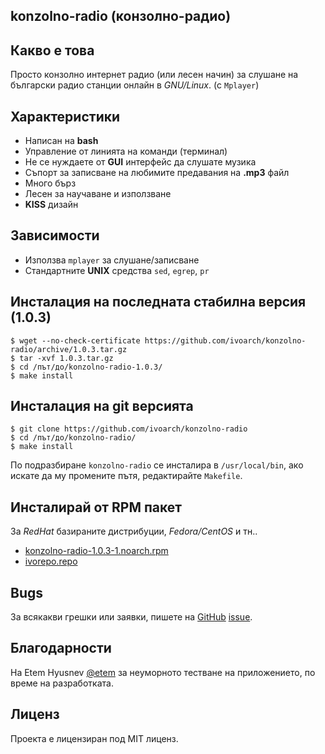 konzolno-radio (конзолно-радио)
-------------------------------

Какво е това
------------

Просто конзолно интернет радио (или лесен начин) за слушане на български радио станции онлайн в _GNU/Linux_. (с `Mplayer`)

Характеристики
--------------

- Написан на **bash**
- Управление от линията на команди (терминал)
- Не се нуждаете от **GUI** интерфейс да слушате музика
- Съпорт за записване на любимите предавания на **.mp3** файл
- Много бърз
- Лесен за научаване и използване
- **KISS** дизайн

Зависимости
-----------

- Използва `mplayer` за слушане/записване
- Стандартните **UNIX** средства `sed`, `egrep`, `pr`

Инсталация на последната стабилна версия (1.0.3)
---------------------------------------------------

    $ wget --no-check-certificate https://github.com/ivoarch/konzolno-radio/archive/1.0.3.tar.gz
    $ tar -xvf 1.0.3.tar.gz
    $ cd /път/до/konzolno-radio-1.0.3/
    $ make install

Инсталация на git версията
--------------------------

    $ git clone https://github.com/ivoarch/konzolno-radio
    $ cd /път/до/konzolno-radio/
    $ make install

По подразбиране `konzolno-radio` се инсталира в `/usr/local/bin`, ако искате да му промените пътя, редактирайте `Makefile`.

Инсталирай от RPM пакет
-----------------------

За _RedHat_ базираните дистрибуции, _Fedora/CentOS_ и тн..

- [konzolno-radio-1.0.3-1.noarch.rpm](https://dl.dropboxusercontent.com/u/66222581/repo/ivorepo/i386/repoview/konzolno-radio.html)
- [ivorepo.repo](https://dl.dropboxusercontent.com/u/66222581/repo/ivorepo/ivorepo.repo)

Bugs
----
За всякакви грешки или заявки, пишете на [GitHub](https://github.com/ivoarch/konzolno-radio) [issue](https://github.com/ivoarch/konzolno-radio/issues).

Благодарности
--------------
На Etem Hyusnev [@etem](https://github.com/etem) за неуморното тестване на приложението, по време на разработката.

Лиценз
------
Проекта е лицензиран под MIT лиценз.
